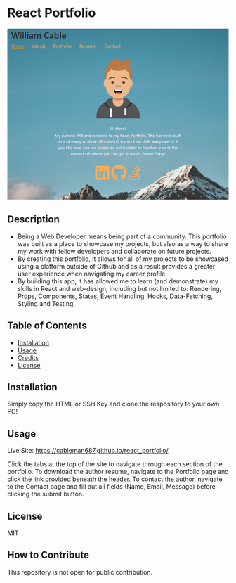 # React Portfolio

![alt text](./src/assets/images/screenshot.png)

## Description

- Being a Web Developer means being part of a community. This portfolio was built as a place to showcase my projects, but also as a way to share my work with fellow developers and collaborate on future projects.
- By creating this portfolio, it allows for all of my projects to be showcased using a platform outside of Github and as a result provides a greater user experience when navigating my career profile.
- By building this app, it has allowed me to learn (and demonstrate) my skills in React and web-design, including but not limited to: Rendering, Props, Components, States, Event Handling, Hooks, Data-Fetching, Styling and Testing.

## Table of Contents

- [Installation](#installation)
- [Usage](#usage)
- [Credits](#credits)
- [License](#license)

## Installation

Simply copy the HTML or SSH Key and clone the respository to your own PC!

## Usage

Live Site:
https://cableman687.github.io/react_portfolio/

Click the tabs at the top of the site to navigate through each section of the portfolio. 
To download the author resume, navigate to the Portfolio page and click the link provided beneath the header. 
To contact the author, navigate to the Contact page and fill out all fields (Name, Email, Message) before clicking the submit button.

## License

MIT

## How to Contribute

This repository is not open for public contribution.
